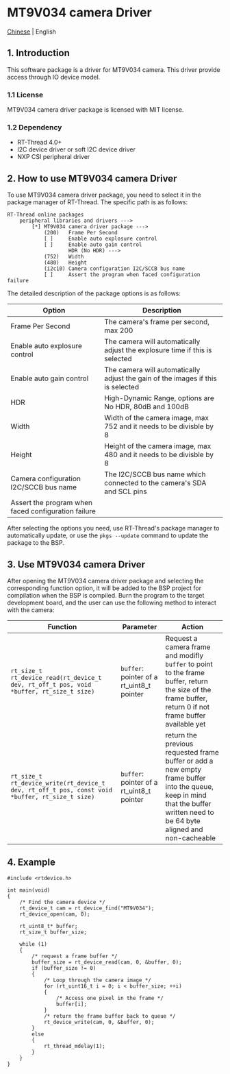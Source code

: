 # MT9V034 camera Driver

[Chinese](README_ZH.md) | English

## 1. Introduction

This software package is a driver for MT9V034 camera. This driver provide access through IO device model.

### 1.1 License

MT9V034 camera driver package is licensed with MIT license.

### 1.2 Dependency

- RT-Thread 4.0+
- I2C device driver or soft I2C device driver
- NXP CSI peripheral driver

## 2. How to use MT9V034 camera Driver

To use MT9V034 camera driver package, you need to select it in the package manager of RT-Thread. The specific path is as follows:

```
RT-Thread online packages
    peripheral libraries and drivers --->
        [*] MT9V034 camera driver package --->
            (200)   Frame Per Second
            [ ]     Enable auto explosure control
            [ ]     Enable auto gain control
                    HDR (No HDR) --->
            (752)   Width
            (480)   Height
            (i2c10) Camera configuration I2C/SCCB bus name
            [ ]     Assert the program when faced configuration failure
```

The detailed description of the package options is as follows:

| Option | Description |
|-|-|
| Frame Per Second | The camera's frame per second, max 200 |
| Enable auto explosure control | The camera will automatically adjust the explosure time if this is selected |
| Enable auto gain control | The camera will automatically adjust the gain of the images if this is selected |
| HDR | High-Dynamic Range, options are No HDR, 80dB and 100dB |
| Width | Width of the camera image, max 752 and it needs to be divisble by 8 |
| Height | Height of the camera image, max 480 and it needs to be divisble by 8 |
| Camera configuration I2C/SCCB bus name | The I2C/SCCB bus name which connected to the camera's SDA and SCL pins |
| Assert the program when faced configuration failure | |

After selecting the options you need, use RT-Thread's package manager to automatically update, or use the `pkgs --update` command to update the package to the BSP.

## 3. Use MT9V034 camera Driver

After opening the MT9V034 camera driver package and selecting the corresponding function option, it will be added to the BSP project for compilation when the BSP is compiled.
Burn the program to the target development board, and the user can use the following method to interact with the camera:

| Function | Parameter | Action |
|---|---|---|
| `rt_size_t rt_device_read(rt_device_t dev, rt_off_t pos, void *buffer, rt_size_t size)` | `buffer`: pointer of a rt_uint8_t pointer | Request a camera frame and modifly `buffer` to point to the frame buffer, return the size of the frame buffer, return 0 if not frame buffer available yet |
| `rt_size_t rt_device_write(rt_device_t dev, rt_off_t pos, const void *buffer, rt_size_t size)` | `buffer`: pointer of a rt_uint8_t pointer | return the previous requested frame buffer or add a new empty frame buffer into the queue, keep in mind that the buffer written need to be 64 byte aligned and non-cacheable |

## 4. Example
```
#include <rtdevice.h>

int main(void)
{
    /* Find the camera device */
    rt_device_t cam = rt_device_find("MT9V034");
    rt_device_open(cam, 0);

    rt_uint8_t* buffer;
    rt_size_t buffer_size;

    while (1)
    {
        /* request a frame buffer */
        buffer_size = rt_device_read(cam, 0, &buffer, 0);
        if (buffer_size != 0)
        {
            /* Loop through the camera image */
            for (rt_uint16_t i = 0; i < buffer_size; ++i)
            {
                /* Access one pixel in the frame */
                buffer[i];
            }
            /* return the frame buffer back to queue */
            rt_device_write(cam, 0, &buffer, 0);
        }
        else
        {
            rt_thread_mdelay(1);
        }
    }
}
```